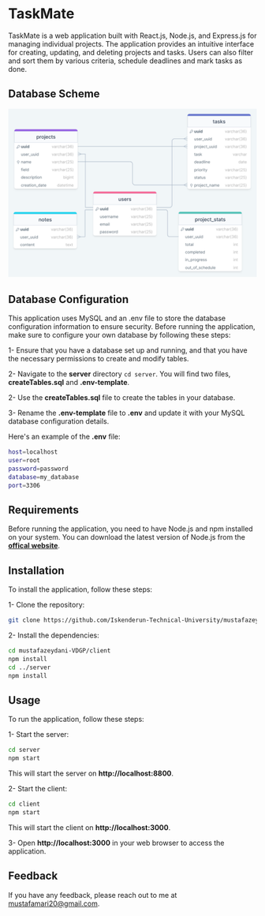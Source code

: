# TaskMate
TaskMate is a web application built with React.js, Node.js, and Express.js for managing individual projects. The application provides an intuitive interface for creating, updating, and deleting projects and tasks. Users can also filter and sort them by various criteria, schedule deadlines and mark tasks as done.

## Database Scheme
![scheme](./assets/diagrams/scheme.png)

## Database Configuration
This application uses MySQL and  an .env file to store the database configuration information to ensure security. Before running the application, make sure to configure your own database by following these steps:

1- Ensure that you have a database set up and running, and that you have the necessary permissions to create and modify tables.

2- Navigate to the **server** directory `cd server`. You will find two files, **createTables.sql** and **.env-template**. 

2- Use the **createTables.sql** file to create the tables in your database.

3- Rename the **.env-template** file to **.env** and update it with your MySQL database configuration details.

Here's an example of the **.env** file:

```bash
host=localhost
user=root
password=password
database=my_database
port=3306
```

## Requirements
Before running the application, you need to have Node.js and npm installed on your system. You can download the latest version of Node.js from the [**offical website**](https://nodejs.org/).

## Installation
To install the application, follow these steps:

1- Clone the repository: 

```bash
git clone https://github.com/Iskenderun-Technical-University/mustafazeydani-VDGP.git
```

2- Install the dependencies:

```bash
cd mustafazeydani-VDGP/client
npm install
cd ../server
npm install
```

## Usage
To run the application, follow these steps:

1- Start the server:

```bash
cd server
npm start
```

This will start the server on **http[]()://localhost:8800**.

2- Start the client:

```bash
cd client
npm start
```

This will start the client on **http[]()://localhost:3000**.

3- Open **http[]()://localhost:3000** in your web browser to access the application.

## Feedback

If you have any feedback, please reach out to me at mustafamari20@gmail.com.